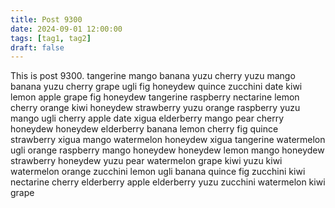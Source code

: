 ```yaml
---
title: Post 9300
date: 2024-09-01 12:00:00
tags: [tag1, tag2]
draft: false
---
```

This is post 9300.
tangerine
mango
banana
yuzu
cherry
yuzu
mango
banana
yuzu
cherry
grape
ugli
fig
honeydew
quince
zucchini
date
kiwi
lemon
apple
grape
fig
honeydew
tangerine
raspberry
nectarine
lemon
cherry
orange
kiwi
honeydew
strawberry
yuzu
orange
raspberry
yuzu
mango
ugli
cherry
apple
date
xigua
elderberry
mango
pear
cherry
honeydew
honeydew
elderberry
banana
lemon
cherry
fig
quince
strawberry
xigua
mango
watermelon
honeydew
xigua
tangerine
watermelon
ugli
orange
raspberry
mango
honeydew
honeydew
lemon
mango
honeydew
strawberry
honeydew
yuzu
pear
watermelon
grape
kiwi
yuzu
kiwi
watermelon
orange
zucchini
lemon
ugli
banana
quince
fig
zucchini
kiwi
nectarine
cherry
elderberry
apple
elderberry
yuzu
zucchini
watermelon
kiwi
grape

